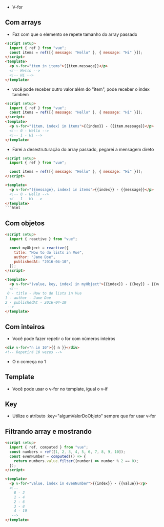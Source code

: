 - V-for

## Com arrays

- Faz com que o elemento se repete tamanho do array passado

```html
<script setup>
  import { ref } from "vue";
  const items = ref([{ message: "Hello" }, { message: "Hi" }]);
</script>
<template>
  <p v-for="item in items">{{item.message}}</p>
  <!-- Hello -->
  <!-- Hi -->
</template>
```

- você pode receber outro valor além do "item", pode receber o index também

```html
<script setup>
  import { ref } from "vue";
  const items = ref([{ message: "Hello" }, { message: "Hi" }]);
</script>
<template>
  <p v-for="(item, index) in items">{{index}} - {{item.message}}</p>
  <!-- 0 - Hello -->
  <!-- 1 - Hi -->
</template>
```

- Farei a desestruturação do array passado, pegarei a mensagem direto

````html
<script setup>
  import { ref } from "vue";

  const items = ref([{ message: "Hello" }, { message: "Hi" }]);
</script>

<template>
  <p v-for="({message}, index) in items">{{index}} - {{message}}</p>
  <!-- 0 - Hello -->
  <!-- 1 - Hi -->
</template>
```html
````

## Com objetos

```html
<script setup>
  import { reactive } from "vue";

  const myObject = reactive({
    title: "How to do lists in Vue",
    author: "Jane Doe",
    publishedAt: "2016-04-10",
  });
</script>

<template>
  <p v-for="(value, key, index) in myObject">{{index}} - {{key}} - {{value}}</p>
  <!-- 
 0 - title - How to do lists in Vue
1 - author - Jane Doe
2 - publishedAt - 2016-04-10
 -->
</template>
```

## Com inteiros

- Você pode fazer repetir o for com números inteiros

```html
<div v-for="n in 10">{{ n }}</div>
<!-- Repetirá 10 vezes -->
```

- O n começa no 1

## Template

- Você pode usar o v-for no template, igual o v-if

## Key

- Utilize o atributo :key="algumValorDoObjeto" sempre que for usar v-for

## Filtrando array e mostrando

```html
<script setup>
  import { ref, computed } from "vue";
  const numbers = ref([1, 2, 3, 4, 5, 6, 7, 8, 9, 10]);
  const evenNumber = computed(() => {
    return numbers.value.filter((number) => number % 2 == 0);
  });
</script>

<template>
  <p v-for="value, index in evenNumber">{{index}} - {{value}}</p>
  <!-- 
    0 - 2
    1 - 4
    2 - 6
    3 - 8
    4 - 10
   -->
</template>
```
